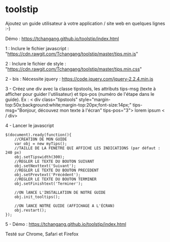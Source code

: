 # toolstip
Ajoutez un guide utilisateur à votre application / site web en quelques lignes :-)

Démo : https://tchangang.github.io/toolstip/index.html

1 : Inclure le fichier javascript : "https://cdn.rawgit.com/Tchangang/toolstip/master/tips.min.js"

2 : Inclure le fichier de style : "https://cdn.rawgit.com/Tchangang/toolstip/master/tips.min.css"

2 - bis : Nécessite jquery : https://code.jquery.com/jquery-2.2.4.min.js

3 - Créez une div avec la classe tipstools, les attributs tips-msg (texte à afficher pour guider l'utilisateur) et tips-pos (numéro de l'étape dans le guide).
Ex : 
< div class="tipstools" style="margin-top:50x;background:white;margin-top:20px;font-size:14px;"  tips-msg="Bonjour, découvez mon texte à l'écran" tips-pos="3">
	lorem ipsum
< / div>

4 - Lancer le javascript 

    $(document).ready(function(){
    	//CREATION DE MON GUIDE
    	var obj = new myTips();
        //TAILLE DE LA FENETRE QUI AFFICHE LES INDICATIONS (par défaut : 240 px)
        obj.setTipswidth(300);
    	//REGLER LE TEXTE DU BOUTON SUIVANT
    	obj.setNexttext('Suivant');
    	//REGLER LE TEXTE DU BOUTON PRECEDENT
    	obj.setPrevtext('Précédent');
    	//REGLER LE TEXTE DU BOUTON TERMINER
    	obj.setFinishtext('Terminer');

    	//ON lANCE L'INSTALLATION DE NOTRE GUIDE
		obj.init_tooltips();

		//ON lANCE NOTRE GUIDE (AFFICHAGE A L'ÉCRAN)
		obj.restart();
    });
 
5 - Démo : https://tchangang.github.io/toolstip/index.html

Testé sur Chrome, Safari et Firefox